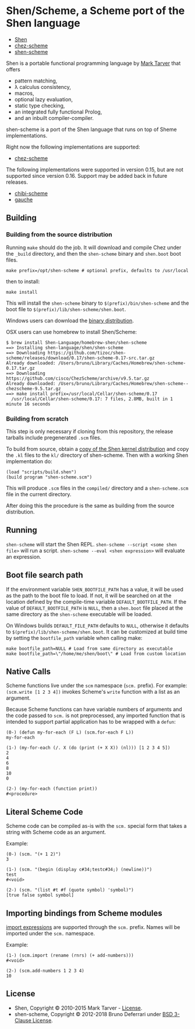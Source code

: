Shen/Scheme, a Scheme port of the Shen language
====================================================

* [Shen](http://shenlanguage.org)
* [chez-scheme](https://cisco.github.io/ChezScheme)
* [shen-scheme](https://github.com/tizoc/shen-scheme)

Shen is a portable functional programming language by [Mark Tarver](http://marktarver.com) that offers

- pattern matching,
- λ calculus consistency,
- macros,
- optional lazy evaluation,
- static type checking,
- an integrated fully functional Prolog,
- and an inbuilt compiler-compiler.

shen-scheme is a port of the Shen language that runs on top of Sheme implementations.

Right now the following implementations are supported:

* [chez-scheme](https://cisco.github.io/ChezScheme)

The following implementations were supported in version 0.15, but are not supported since version 0.16. Support may be added back in future releases.

* [chibi-scheme](http://synthcode.com/wiki/chibi-scheme)
* [gauche](http://practical-scheme.net/gauche/)

Building
--------

### Building from the source distribution

Running `make` should do the job. It will download and compile Chez under the `_build` directory, and then the `shen-scheme` binary and `shen.boot` boot files.

    make prefix=/opt/shen-scheme # optional prefix, defaults to /usr/local

then to install:

    make install

This will install the `shen-scheme` binary to `$(prefix)/bin/shen-scheme` and the boot file to `$(prefix)/lib/shen-scheme/shen.boot`.

Windows users can download the [binary distribution](https://github.com/tizoc/shen-scheme/releases).

OSX users can use homebrew to install Shen/Scheme:

```
$ brew install Shen-Language/homebrew-shen/shen-scheme
==> Installing shen-language/shen/shen-scheme
==> Downloading https://github.com/tizoc/shen-scheme/releases/download/0.17/shen-scheme-0.17-src.tar.gz
Already downloaded: /Users/bruno/Library/Caches/Homebrew/shen-scheme-0.17.tar.gz
==> Downloading https://github.com/cisco/ChezScheme/archive/v9.5.tar.gz
Already downloaded: /Users/bruno/Library/Caches/Homebrew/shen-scheme--chezscheme-9.5.tar.gz
==> make install prefix=/usr/local/Cellar/shen-scheme/0.17
  /usr/local/Cellar/shen-scheme/0.17: 7 files, 2.8MB, built in 1 minute 16 seconds
```

### Building from scratch

This step is only necessary if cloning from this repository, the release tarballs include pregenerated `.scm` files.

To build from source, obtain a [copy of the Shen kernel distribution](https://github.com/Shen-Language/shen-sources/releases) and copy the `.kl` files to the `kl/` directory of shen-scheme. Then with a working Shen implementation do:

    (load "scripts/build.shen")
    (build program "shen-scheme.scm")

This will produce `.scm` files in the `compiled/` directory and a `shen-scheme.scm` file in the current directory.

After doing this the procedure is the same as building from the source distribution.

Running
-------

`shen-scheme` will start the Shen REPL.
`shen-scheme --script <some shen file>` will run a script.
`shen-scheme --eval <shen expression>` will evaluate an expression.

Boot file search path
---------------------

If the environment variable `SHEN_BOOTFILE_PATH` has a value, it will be used as the path to the boot file to load.
If not, it will be searched on at the location defined by the compile-time variable `DEFAULT_BOOTFILE_PATH`.
If the value of `DEFAULT_BOOTFILE_PATH` is `NULL`, then a `shen.boot` file placed at the same directory as the `shen-scheme` executable will be loaded.

On Windows builds `DEFAULT_FILE_PATH` defaults to `NULL`, otherwise it defaults to `$(prefix)/lib/shen-scheme/shen.boot`. It can be customized at build time by setting the `bootfile_path` variable when calling make:

    make bootfile_path=NULL # Load from same directory as executable
    make bootfile_path=\"/home/me/shen/boot\" # Load from custom location

Native Calls
------------

Scheme functions live under the `scm` namespace (`scm.` prefix). For example: `(scm.write [1 2 3 4])` invokes Scheme's `write` function with a list as an argument.

Because Scheme functions can have variable numbers of arguments and the code passed to `scm.` is not preprocessed, any imported function that is intended to support partial application has to be wrapped with a `defun`:

```
(0-) (defun my-for-each (F L) (scm.for-each F L))
my-for-each

(1-) (my-for-each (/. X (do (print (+ X X)) (nl))) [1 2 3 4 5])
2
4
6
8
10
0

(2-) (my-for-each (function print))
#<procedure>
```

Literal Scheme Code
-------------------

Scheme code can be compiled as-is with the `scm.` special form that takes a string with Scheme code as an argument.

Example:

```
(0-) (scm. "(+ 1 2)")
3

(1-) (scm. "(begin (display c#34;testc#34;) (newline))")
test
#<void>

(2-) (scm. "(list #t #f (quote symbol) 'symbol)")
[true false symbol symbol]
```

Importing bindings from Scheme modules
--------------------------------------

[import expressions](https://cisco.github.io/ChezScheme/csug9.5/libraries.html#./libraries:h4) are supported through the `scm.` prefix. Names will be imported under the `scm.` namespace.

Example:

    (1-) (scm.import (rename (rnrs) (+ add-numbers)))
    #<void>

    (2-) (scm.add-numbers 1 2 3 4)
    10

License
-------

- Shen, Copyright © 2010-2015 Mark Tarver - [License](http://www.shenlanguage.org/license.pdf).
- shen-scheme, Copyright © 2012-2018 Bruno Deferrari under [BSD 3-Clause License](http://opensource.org/licenses/BSD-3-Clause).

